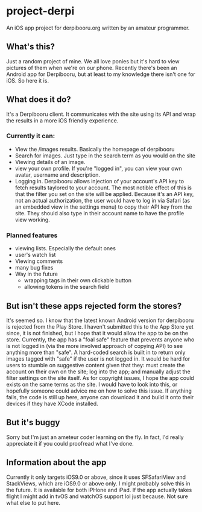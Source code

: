 # project-derpi
An iOS app project for derpibooru.org written by an amateur programmer.


## What's this?
Just a random project of mine. We all love ponies but it's hard to view pictures of them when we're on our phone. Recently there's been an Android app for Derpibooru, but at least to my knowledge there isn't one for iOS. So here it is.

## What does it do?
It's a Derpibooru client. It communicates with the site using its API and wrap the results in a more iOS friendly experience. 
### Currently it can:
* View the /images results. Basically the homepage of derpibooru
* Search for images. Just type in the search term as you would on the site
* Viewing details of an image.
* view your own profile. If you're "logged in", you can view your own avatar, username and description.
* Logging in. Derpibooru allows injection of your account's API key to fetch results taylored to your account. The most notible effect of this is that the filter you set on the site will be applied. Because it's an API key, not an actual authorization, the user would have to log in via Safari (as an embedded view in the settings menu) to copy their API key from the site. They should also type in their account name to have the profile view working. 
### Planned features
* viewing lists. Especially the default ones
* user's watch list
* Viewing comments
* many bug fixes
* Way in the future
  * wrapping tags in their own clickable button
  * allowing tokens in the search field
  
## But isn't these apps rejected form the stores?
It's seemed so. I know that the latest known Android version for derpibooru is rejected from the Play Store. I haven't submitted this to the App Store yet since, it is not finished, but I hope that it would allow the app to be on the store.
Currently, the app has a "foal safe" feature that prevents anyone who is not logged in (via the more involved approach of copying API) to see anything more than "safe". A hard-coded search is built in to return only images tagged with "safe" if the user is not logged in. It would be hard for users to stumble on suggestive content given that they: must create the account on their own on the site; log into the app; and manually adjust the filter settings on the site itself.
As for copyright issues, I hope the app could exists on the same terms as the site. I would have to look into this, or hopefully someone could advice me on how to solve this issue.
If anything fails, the code is still up here, anyone can download it and build it onto their devices if they have XCode installed.
## But it's buggy
Sorry but I'm just an ameteur coder learning on the fly. In fact, I'd really appreciate it if you could proofread what I've done.
## Information about the app
Currently it only targets iOS9.0 or above, since it uses SFSafariView and StackViews, which are iOS9.0 or above only. I might probably solve this in the future.
It is available for both iPHone and iPad. If the app actually takes flight I might add in tvOS and watchOS support lol just because.
Not sure what else to put here.
